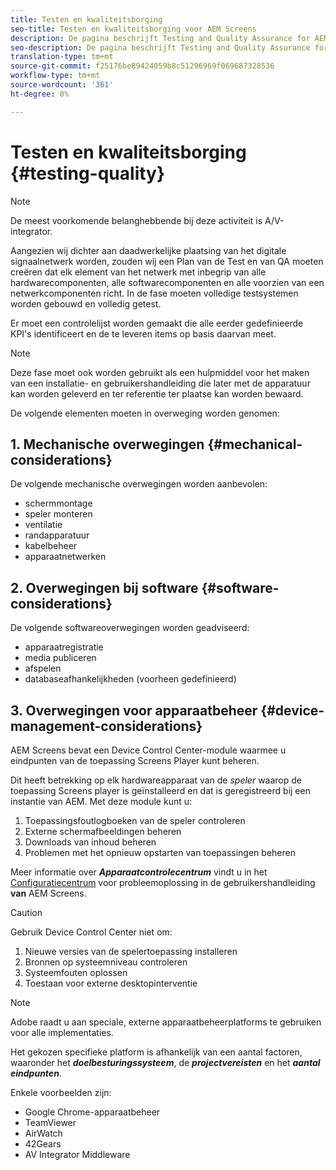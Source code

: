 ```yaml
---
title: Testen en kwaliteitsborging
seo-title: Testen en kwaliteitsborging voor AEM Screens
description: De pagina beschrijft Testing and Quality Assurance for AEM Screens Best Practices Guide
seo-description: De pagina beschrijft Testing and Quality Assurance for AEM Screens Best Practices Guide
translation-type: tm+mt
source-git-commit: f25176be89424059b8c51296969f069687328536
workflow-type: tm+mt
source-wordcount: '361'
ht-degree: 0%

---
```



# Testen en kwaliteitsborging {#testing-quality}

>[!NOTE]
>
>De meest voorkomende belanghebbende bij deze activiteit is A/V-integrator.

Aangezien wij dichter aan daadwerkelijke plaatsing van het digitale signaalnetwerk worden, zouden wij een Plan van de Test en van QA moeten creëren dat elk element van het netwerk met inbegrip van alle hardwarecomponenten, alle softwarecomponenten en alle voorzien van een netwerkcomponenten richt.
In de fase moeten volledige testsystemen worden gebouwd en volledig getest.

Er moet een controlelijst worden gemaakt die alle eerder gedefinieerde KPI&#39;s identificeert en de te leveren items op basis daarvan meet.

>[!NOTE]
>
>Deze fase moet ook worden gebruikt als een hulpmiddel voor het maken van een installatie- en gebruikershandleiding die later met de apparatuur kan worden geleverd en ter referentie ter plaatse kan worden bewaard.

De volgende elementen moeten in overweging worden genomen:

## 1. Mechanische overwegingen {#mechanical-considerations}

De volgende mechanische overwegingen worden aanbevolen:

* schermmontage
* speler monteren
* ventilatie
* randapparatuur
* kabelbeheer
* apparaatnetwerken

## 2. Overwegingen bij software {#software-considerations}

De volgende softwareoverwegingen worden geadviseerd:

* apparaatregistratie
* media publiceren
* afspelen
* databaseafhankelijkheden (voorheen gedefinieerd)


## 3. Overwegingen voor apparaatbeheer {#device-management-considerations}


AEM Screens bevat een Device Control Center-module waarmee u eindpunten van de toepassing Screens Player kunt beheren.

Dit heeft betrekking op elk hardwareapparaat van de *speler* waarop de toepassing Screens player is geïnstalleerd en dat is geregistreerd bij een instantie van AEM.
Met deze module kunt u:

1. Toepassingsfoutlogboeken van de speler controleren
1. Externe schermafbeeldingen beheren
1. Downloads van inhoud beheren
1. Problemen met het opnieuw opstarten van toepassingen beheren

Meer informatie over ***Apparaatcontrolecentrum*** vindt u in het [Configuratiecentrum](https://helpx.adobe.com/experience-manager/6-5/screens/using/monitoring-screens.html) voor probleemoplossing in de gebruikershandleiding **van** AEM Screens.

>[!CAUTION]
>
> Gebruik Device Control Center niet om:
>
> 1. Nieuwe versies van de spelertoepassing installeren
> 1. Bronnen op systeemniveau controleren
> 1. Systeemfouten oplossen
> 1. Toestaan voor externe desktopinterventie



>[!NOTE]
>
> Adobe raadt u aan speciale, externe apparaatbeheerplatforms te gebruiken voor alle implementaties.

Het gekozen specifieke platform is afhankelijk van een aantal factoren, waaronder het ***doelbesturingssysteem***, de ***projectvereisten*** en het ***aantal eindpunten***.

Enkele voorbeelden zijn:

* Google Chrome-apparaatbeheer
* TeamViewer
* AirWatch
* 42Gears
* AV Integrator Middleware
